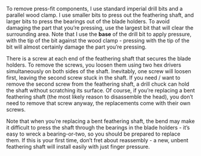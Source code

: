To remove press-fit components, I use standard imperial drill bits and a parallel wood clamp.  I use smaller bits to press out the feathering shaft, and larger bits to press the bearings out of the blade holders.  To avoid damaging the part that you’re pressing, use the largest bit that will clear the surrounding area.  Note that I use the **base** of the drill bit to apply pressure, with the tip of the bit against the wood clamp - pressing with the tip of the bit will almost certainly damage the part you’re pressing.

There is a screw at each end of the feathering shaft that secures the blade holders.  To remove the screws, you loosen them using two hex drivers simultaneously on both sides of the shaft.  Inevitably, one screw will loosen first, leaving the second screw stuck in the shaft.  If you need / want to remove the second screw from the feathering shaft, a drill chuck can hold the shaft without scratching its surface.  Of course, if you’re replacing a bent feathering shaft (the most likely reason to disassemble the head), you don’t need to remove that screw anyway, the replacements come with their own screws.

Note that when you’re replacing a bent feathering shaft, the bend may make it difficult to press the shaft through the bearings in the blade holders - it’s easy to wreck a bearing-or-two, so you should be prepared to replace them.  If this is your first time, don’t fret about reassembly - a new, unbent feathering shaft will install easily with just finger pressure.